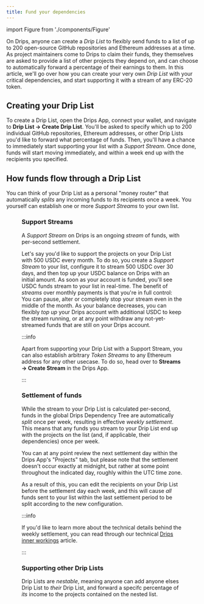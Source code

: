 ```yaml
---
title: Fund your dependencies
---
```


import Figure from './components/Figure'

On Drips, anyone can create a _Drip List_ to flexibly send funds to a list of up to 200 open-source GitHub repositories and Ethereum addresses at a time. As project maintainers come to Drips to claim their funds, they themselves are asked to provide a list of other projects they depend on, and can choose to automatically forward a percentage of their earnings to them. In this article, we'll go over how you can create your very own _Drip List_ with your critical dependencies, and start supporting it with a stream of any ERC-20 token.

## Creating your Drip List

To create a Drip List, open the Drips App, connect your wallet, and navigate to **Drip List → Create Drip List**. You'll be asked to specify which up to 200 individual GitHub repositories, Ethereum addresses, or other Drip Lists you'd like to forward what percentage of funds. Then, you'll have a chance to immediately start supporting your list with a *Support Stream*. Once done, funds will start moving immediately, and within a week end up with the recipients you specified.

## How funds flow through a Drip List

You can think of your Drip List as a personal "money router" that automatically *splits* any incoming funds to its recipients once a week. You yourself can establish one or more *Support Streams* to your own list.

<Figure caption="You can stream any amount of any ERC-20 token to your Drip List, which will automatically split any received funds to its receipients once per week." src="/img/fund/funding-cashflow.png" />

### Support Streams

A *Support Stream* on Drips is an ongoing *stream* of funds, with per-second settlement.

Let's say you'd like to support the projects on your Drip List with 500 USDC every month. To do so, you create a *Support Stream* to your list, configure it to stream 500 USDC over 30 days, and then top up your USDC balance on Drips with an initial amount. As soon as your account is funded, you'll see USDC funds stream to your list in real-time. The benefit of *streams* over monthly payments is that you're in full control: You can pause, alter or completely stop your stream even in the middle of the month. As your balance decreases, you can flexibly *top up* your Drips account with additional USDC to keep the stream running, or at any point withdraw any not-yet-streamed funds that are still on your Drips account.

:::info

Apart from supporting your Drip List with a Support Stream, you can also establish arbitrary *Token Streams* to any Ethereum address for any other usecase. To do so, head over to **Streams → Create Stream** in the Drips App.

:::

### Settlement of funds

While the stream to your Drip List is calculated per-second, funds in the global Drips Dependency Tree are automatically *split* once per week, resulting in effective *weekly settlement*. This means that any funds you stream to your Drip List end up with the projects on the list (and, if applicable, their dependencies) once per week.

You can at any point review the next settlement day within the Drips App's "Projects" tab, but please note that the settlement doesn't occur exactly at midnight, but rather at some point throughout the indicated day, roughly within the UTC time zone.

As a result of this, you can edit the recipients on your Drip List before the settlement day each week, and this will cause *all* funds sent to your list within the last settlement period to be split according to the new configuration.

:::info

If you'd like to learn more about the technical details behind the weekly settlement, you can read through our technical [Drips inner workings](http://localhost:3000/the-protocol/advanced/drips-inner-workings) article.

:::

### Supporting other Drip Lists

Drip Lists are *nestable*, meaning anyone can add anyone elses Drip List to *their* Drip List, and forward a specifc percentage of *its* income to the projects contained on the nested list.